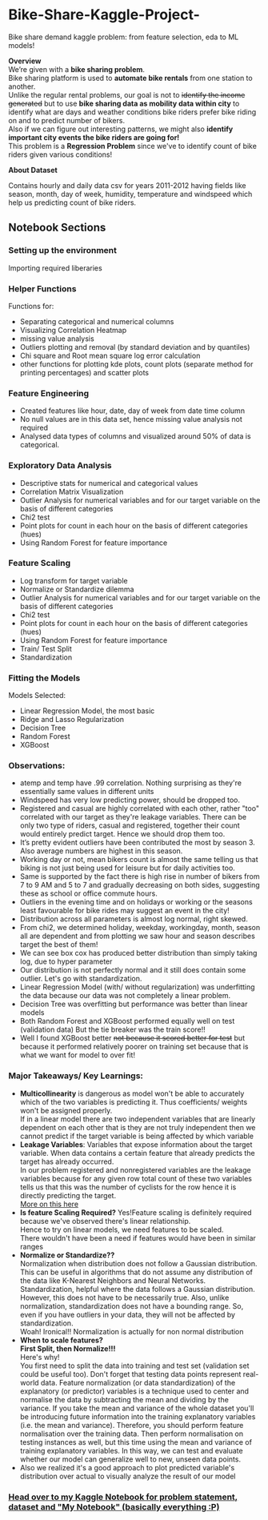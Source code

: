 # Bike-Share-Kaggle-Project-
Bike share demand kaggle problem: from feature selection, eda to ML models!

<b>Overview</b><br>
We’re given with a <b>bike sharing problem</b>. <br>
Bike sharing platform is used to <b>automate bike rentals</b> from one station to another.<br>
Unlike the regular rental problems, our goal is not to <strike>identify the income generated</strike> but to use <b>bike sharing data as mobility data within city</b> to identify what are days and weather conditions bike riders prefer bike riding on and to predict number of bikers.<br>
Also if we can figure out interesting patterns, we might also <b>identify important city events the bike riders are going for!</b><br>This problem is a <b>Regression Problem</b> since we've to identify count of bike riders given various conditions!

<b>About Dataset</b>

Contains hourly and daily data csv for years 2011-2012 having fields like season, month, day of week, humidity, temperature and windspeed which help us predicting count of bike riders.

## Notebook Sections

### Setting up the environment
Importing required liberaries
### Helper Functions
Functions for:
<ul><li>Separating categorical and numerical columns</li><li>Visualizing Correlation Heatmap</li><li>missing value analysis</li><li>Outliers plotting and removal (by standard deviation and by quantiles)</li><li>Chi square and Root mean square log error calculation</li><li>other functions for plotting kde plots, count plots (separate method for printing percentages) and scatter plots</li></ul>

### Feature Engineering
<ul><li>Created features like hour, date, day of week from date time column</li><li>
No null values are in this data set, hence missing value analysis not required</li><li>
Analysed data types of columns and visualized around 50% of data is categorical.</li></ul>

### Exploratory Data Analysis
<ul><li>Descriptive stats for numerical and categorical values</li><li>
  Correlation Matrix Visualization</li><li>
  Outlier Analysis for numerical variables and for our target variable on the basis of different categories</li><li>
  Chi2 test</li><li>
  Point plots for count in each hour on the basis of different categories (hues)</li><li>
  Using Random Forest for feature importance</li>
  
</ul>

### Feature Scaling
<ul><li>Log transform for target variable</li><li>
  Normalize or Standardize dilemma</li><li>
  Outlier Analysis for numerical variables and for our target variable on the basis of different categories</li><li>
  Chi2 test</li><li>
  Point plots for count in each hour on the basis of different categories (hues)</li><li>
  Using Random Forest for feature importance</li>
  <li>Train/ Test Split</li><li>
  Standardization</li>
</ul>

### Fitting the Models
Models Selected:
<ul><li>Linear Regression Model, the most basic</li><li>
  Ridge and Lasso Regularization</li><li>
  Decision Tree</li><li>
  Random Forest</li><li>
  XGBoost</li>
</ul>

### Observations:
<ul><li>atemp and temp have .99 correlation. Nothing surprising as they're essentially same values in different units</li><li>
  Windspeed has very low predicting power, should be dropped too.</li><li>
  Registered and casual are highly correlated with each other, rather "too" correlated with our target as they're leakage variables.
  There can be only two type of riders, casual and registered, together their count would entirely predict target. Hence we should drop them too.</li><li>
  It’s pretty evident outliers have been contributed the most by season 3. Also average numbers are highest in this season.</li><li>
  Working day or not, mean bikers count is almost the same telling us that biking is not just being used for leisure but for daily activities too.</li><li>
  Same is supported by the fact there is high rise in number of bikers from 7 to 9 AM and 5 to 7 and gradually decreasing on both sides, suggesting these as school or office commute hours.</li><li>
  Outliers in the evening time and on holidays or working or the seasons least favourable for bike rides may suggest an event in the city!</li><li>
  Distribution across all parameters is almost log normal, right skewed.</li><li>
  From chi2, we determined holiday, weekday, workingday, month, season all are dependent and from plotting we saw hour and season describes target the best of them!</li><li>
  We can see box cox has produced better distribution than simply taking log, due to hyper parameter</li><li>
  Our distribution is not perfectly normal and it still does contain some outlier. Let's go with standardization.</li><li>
  Linear Regression Model (with/ without regularization) was underfitting the data because our data was not completely a linear problem.</li><li>
  Decision Tree was overfitting but performance was better than linear models</li><li>
  Both Random Forest and XGBoost performed equally well on test (validation data) But the tie breaker was the train score!!
  </li><li>
  Well I found XGBoost better <strike>not because it scored better for test</strike> but because it performed relatively poorer on training set because that is what we want for model to over fit!</li>
  </ul>

### Major Takeaways/ Key Learnings:
  <ul><li><b>Multicollinearity</b> is dangerous as model won't be able to accurately which of the two variables is predicting it. Thus coefficients/ weights won't be assigned properly. <br>If in a linear model there are two independent variables that are linearly dependent on each other that is they are not truly independent then we cannot predict if the target variable is being affected by which variable</li><li>
    <b>Leakage Variables</b>: Variables that expose information about the target variable.
    When data contains a certain feature that already predicts the target has already occurred.
    <br>
    In our problem registered and nonregistered variables are the leakage variables because for any given row total count of these two variables tells us that this was the number of cyclists for the row hence it is directly predicting the target.<br>
    <a href="https://link.medium.com/Rk1IJWxeK9">More on this here</a></li><li>
  <b>Is feature Scaling Required?</b> Yes!Feature scaling is definitely required because we've observed there's linear relationship.<br>Hence to try on linear models, we need features to be scaled.<br/>There wouldn't have been a need if features would have been in similar ranges</li><li>
  <b>Normalize or Standardize??</b><br>
Normalization when distribution does not follow a Gaussian distribution. This can be useful in algorithms that do not assume any distribution of the data like K-Nearest Neighbors and Neural Networks.<br>
Standardization, helpful where the data follows a Gaussian distribution. However, this does not have to be necessarily true. Also, unlike normalization, standardization does not have a bounding range. So, even if you have outliers in your data, they will not be affected by standardization.<br>
    Woah! Ironical!! Normalization is actually for non normal distribution</li><li>
  <b>When to scale features?</b><br>
  <b>First Split, then Normalize!!!</b><br>Here's why!<br>
You first need to split the data into training and test set (validation set could be useful too).
Don't forget that testing data points represent real-world data. Feature normalization (or data standardization) of the explanatory (or predictor) variables is a technique used to center and normalise the data by subtracting the mean and dividing by the variance. If you take the mean and variance of the whole dataset you'll be introducing future information into the training explanatory variables (i.e. the mean and variance).
Therefore, you should perform feature normalisation over the training data. Then perform normalisation on testing instances as well, but this time using the mean and variance of training explanatory variables. In this way, we can test and evaluate whether our model can generalize well to new, unseen data points.
  </li><li>
  Also we realized it's a good approach to plot predicted variable's distribution over actual to visually analyze the result of our model</li></ul>

### <a href="https://www.kaggle.com/sehgalsakshi/notebookb2ce508d0c"> Head over to my Kaggle Notebook for problem statement, dataset and "My Notebook" (basically everything :P)</a>
